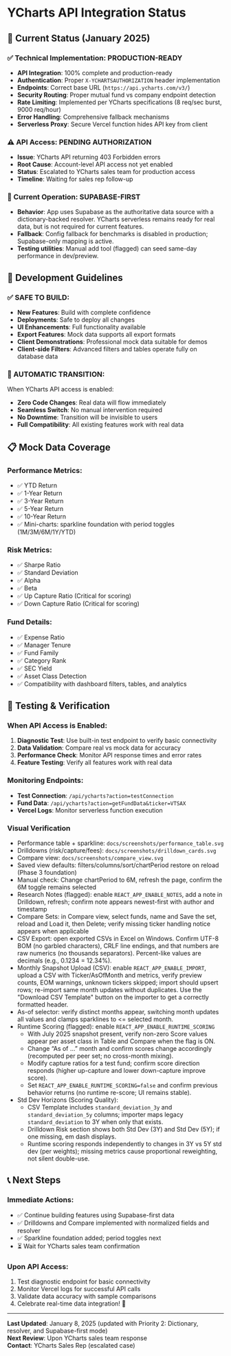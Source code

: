 # YCharts API Integration Status

## 🚨 Current Status (January 2025)

### ✅ Technical Implementation: PRODUCTION-READY
- **API Integration**: 100% complete and production-ready
- **Authentication**: Proper `X-YCHARTSAUTHORIZATION` header implementation
- **Endpoints**: Correct base URL (`https://api.ycharts.com/v3/`)
- **Security Routing**: Proper mutual fund vs company endpoint detection
- **Rate Limiting**: Implemented per YCharts specifications (8 req/sec burst, 9000 req/hour)
- **Error Handling**: Comprehensive fallback mechanisms
- **Serverless Proxy**: Secure Vercel function hides API key from client

### ⚠️ API Access: PENDING AUTHORIZATION
- **Issue**: YCharts API returning 403 Forbidden errors
- **Root Cause**: Account-level API access not yet enabled
- **Status**: Escalated to YCharts sales team for production access
- **Timeline**: Waiting for sales rep follow-up

### 🔄 Current Operation: SUPABASE-FIRST
- **Behavior**: App uses Supabase as the authoritative data source with a dictionary-backed resolver. YCharts serverless remains ready for real data, but is not required for current features.
- **Fallback**: Config fallback for benchmarks is disabled in production; Supabase-only mapping is active.
- **Testing utilities**: Manual add tool (flagged) can seed same-day performance in dev/preview.

## 🚀 Development Guidelines

### ✅ SAFE TO BUILD:
- **New Features**: Build with complete confidence
- **Deployments**: Safe to deploy all changes
- **UI Enhancements**: Full functionality available
- **Export Features**: Mock data supports all export formats
- **Client Demonstrations**: Professional mock data suitable for demos
 - **Client-side Filters**: Advanced filters and tables operate fully on database data

### 🔄 AUTOMATIC TRANSITION:
When YCharts API access is enabled:
- **Zero Code Changes**: Real data will flow immediately
- **Seamless Switch**: No manual intervention required
- **No Downtime**: Transition will be invisible to users
- **Full Compatibility**: All existing features work with real data

## 📋 Mock Data Coverage

### Performance Metrics:
- ✅ YTD Return
- ✅ 1-Year Return  
- ✅ 3-Year Return
- ✅ 5-Year Return
- ✅ 10-Year Return
 - ✅ Mini-charts: sparkline foundation with period toggles (1M/3M/6M/1Y/YTD)

### Risk Metrics:
- ✅ Sharpe Ratio
- ✅ Standard Deviation
- ✅ Alpha
- ✅ Beta
- ✅ Up Capture Ratio (Critical for scoring)
- ✅ Down Capture Ratio (Critical for scoring)

### Fund Details:
- ✅ Expense Ratio
- ✅ Manager Tenure
- ✅ Fund Family
- ✅ Category Rank
- ✅ SEC Yield
- ✅ Asset Class Detection
 - ✅ Compatibility with dashboard filters, tables, and analytics

## 🔧 Testing & Verification

### When API Access is Enabled:
1. **Diagnostic Test**: Use built-in test endpoint to verify basic connectivity
2. **Data Validation**: Compare real vs mock data for accuracy
3. **Performance Check**: Monitor API response times and error rates
4. **Feature Testing**: Verify all features work with real data

### Monitoring Endpoints:
- **Test Connection**: `/api/ycharts?action=testConnection`
- **Fund Data**: `/api/ycharts?action=getFundData&ticker=VTSAX`
- **Vercel Logs**: Monitor serverless function execution

### Visual Verification
- Performance table + sparkline: `docs/screenshots/performance_table.svg`
- Drilldowns (risk/capture/fees): `docs/screenshots/drilldown_cards.svg`
- Compare view: `docs/screenshots/compare_view.svg`
 - Saved view defaults: filters/columns/sort/chartPeriod restore on reload (Phase 3 foundation)
 - Manual check: Change chartPeriod to 6M, refresh the page, confirm the 6M toggle remains selected
 - Research Notes (flagged): enable `REACT_APP_ENABLE_NOTES`, add a note in Drilldown, refresh; confirm note appears newest-first with author and timestamp
 - Compare Sets: in Compare view, select funds, name and Save the set, reload and Load it, then Delete; verify missing ticker handling notice appears when applicable
  - CSV Export: open exported CSVs in Excel on Windows. Confirm UTF-8 BOM (no garbled characters), CRLF line endings, and that numbers are raw numerics (no thousands separators). Percent-like values are decimals (e.g., 0.1234 = 12.34%).
  - Monthly Snapshot Upload (CSV): enable `REACT_APP_ENABLE_IMPORT`, upload a CSV with Ticker/AsOfMonth and metrics, verify preview counts, EOM warnings, unknown tickers skipped; import should upsert rows; re-import same month updates without duplicates. Use the "Download CSV Template" button on the importer to get a correctly formatted header.
  - As-of selector: verify distinct months appear, switching month updates all values and clamps sparklines to <= selected month.
 - Runtime Scoring (flagged): enable `REACT_APP_ENABLE_RUNTIME_SCORING`
   - With July 2025 snapshot present, verify non-zero Score values appear per asset class in Table and Compare when the flag is ON.
   - Change “As of …” month and confirm scores change accordingly (recomputed per peer set; no cross-month mixing).
   - Modify capture ratios for a test fund; confirm score direction responds (higher up-capture and lower down-capture improve score).
   - Set `REACT_APP_ENABLE_RUNTIME_SCORING=false` and confirm previous behavior returns (no runtime re-score; UI remains stable).
 - Std Dev Horizons (Scoring Quality):
   - CSV Template includes `standard_deviation_3y` and `standard_deviation_5y` columns; importer maps legacy `standard_deviation` to 3Y when only that exists.
   - Drilldown Risk section shows both Std Dev (3Y) and Std Dev (5Y); if one missing, em dash displays.
   - Runtime scoring responds independently to changes in 3Y vs 5Y std dev (per weights); missing metrics cause proportional reweighting, not silent double-use.

## 📞 Next Steps

### Immediate Actions:
- ✅ Continue building features using Supabase-first data
- ✅ Drilldowns and Compare implemented with normalized fields and resolver
- ✅ Sparkline foundation added; period toggles next
- ⏳ Wait for YCharts sales team confirmation

### Upon API Access:
1. Test diagnostic endpoint for basic connectivity
2. Monitor Vercel logs for successful API calls
3. Validate data accuracy with sample comparisons
4. Celebrate real-time data integration! 🎉

---

**Last Updated**: January 8, 2025 (updated with Priority 2: Dictionary, resolver, and Supabase-first mode)  
**Next Review**: Upon YCharts sales team response  
**Contact**: YCharts Sales Rep (escalated case)